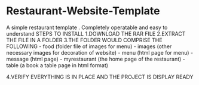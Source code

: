 # Restaurant-Website-Template
A simple restaurant template . Completely operatable and easy to understand
STEPS TO INSTALL
1.DOWNLOAD THE RAR FILE
2.EXTRACT THE FILE IN A FOLDER
3.THE FOLDER WOULD COMPRISE THE FOLLOWING
    - food (folder file of images for menu)
    - images (other necessary images for decoration of website)
    - menu (html page for menu)
    - message (html page)
    - myrestaurant (the home page of the restaurant)
    - table (a book a table page in html format)
    
4.VERIFY EVERYTHING IS IN PLACE AND THE PROJECT IS DISPLAY READY
